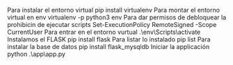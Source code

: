                                                                                                                                                                                                                                                                                                                                                                                                                                                                                                                                                                                     Para instalar el entorno virtual
  pip install virtualenv
Para montar el entorno virtual en env
  virtualenv -p python3 env
Para dar permisos de debloquear la prohibicin de ejecutar scripts
  Set-ExecutionPolicy RemoteSigned -Scope CurrentUser
Para entrar en el entorno vurtual 
  .\env\Scripts\activate
Instalamos el FLASK
  pip install flask
Para listar lo instalado
  pip list
Para instalar la base de datos 
  pip install flask_mysqldb
Iniciar la applicación
  python .\app\app.py                                         
